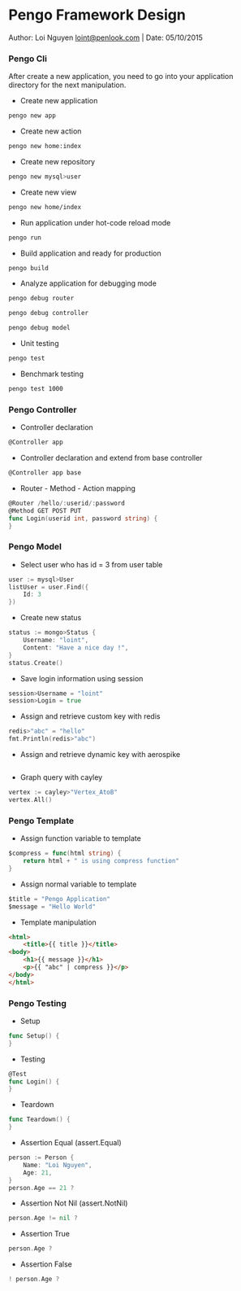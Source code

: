 # Pengo Framework Design
Author: Loi Nguyen <loint@penlook.com>  |  Date: 05/10/2015 

### Pengo Cli
After create a new application, you need to go into your application directory for the next manipulation.

+ Create new application

```bash
pengo new app
```

+ Create new action

```bash
pengo new home:index
```

+ Create new repository

```bash
pengo new mysql>user
```

+ Create new view

```bash
pengo new home/index
```

+ Run application under hot-code reload mode

```bash
pengo run
```

+ Build application and ready for production

```bash
pengo build
```

+ Analyze application for debugging mode

```bash
pengo debug router
```
```bash
pengo debug controller
```
```bash
pengo debug model
```

+ Unit testing

```bash
pengo test
```

+ Benchmark testing

```bash
pengo test 1000
```

### Pengo Controller

+ Controller declaration
```go
@Controller app
```

+ Controller declaration and extend from base controller

```go
@Controller app base
```

+ Router - Method - Action mapping

```go
@Router /hello/:userid/:password
@Method GET POST PUT
func Login(userid int, password string) {
}
```

### Pengo Model

+ Select user who has id = 3 from user table

```go
user := mysql>User 
listUser = user.Find({
	Id: 3
})
```

+ Create new status

```go
status := mongo>Status {
	Username: "loint",
	Content: "Have a nice day !",
}
status.Create()
```

+ Save login information using session

```go
session>Username = "loint"
session>Login = true
```

+ Assign and retrieve custom key with redis

```go
redis>"abc" = "hello"
fmt.Println(redis>"abc")
```

+ Assign and retrieve dynamic key with aerospike

```go
```

+ Graph query with cayley

```go
vertex := cayley>"Vertex_AtoB"
vertex.All()
```

### Pengo Template

+ Assign function variable to template

```go
$compress = func(html string) {
	return html + " is using compress function"
}
```

+ Assign normal variable to template

```go
$title = "Pengo Application"	
$message = "Hello World"
```

+ Template manipulation

```html
<html>
	<title>{{ title }}</title>
<body>
	<h1>{{ message }}</h1>
	<p>{{ "abc" | compress }}</p>	
</body>
</html>
```

### Pengo Testing

+ Setup

```go
func Setup() {
}
```

+ Testing

```go
@Test
func Login() {
}
```

+ Teardown

```go
func Teardown() {
}
```

+ Assertion Equal (assert.Equal)

```go
person := Person {
	Name: "Loi Nguyen",
	Age: 21,
}
person.Age == 21 ?
```

+ Assertion Not Nil (assert.NotNil)

```go
person.Age != nil ?
```

+ Assertion True

```go
person.Age ?
```

+ Assertion False

```go
! person.Age ?
```

